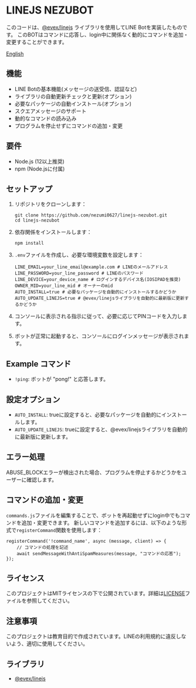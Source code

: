 # LINEJS NEZUBOT

このコードは、[@evex/linejs](https://github.com/evex-dev/linejs) ライブラリを使用してLINE Botを実装したものです。
このBOTはコマンドに応答し、login中に関係なく動的にコマンドを追加・変更することができます。

[English](README-EN.md)

## 機能

- LINE Botの基本機能(メッセージの送受信、認証など)
- ライブラリの自動更新チェックと更新(オプション)
- 必要なパッケージの自動インストール(オプション)
- スクエアメッセージのサポート
- 動的なコマンドの読み込み
- プログラムを停止せずにコマンドの追加・変更


## 要件

- Node.js (12以上推奨)
- npm (Node.jsに付属)

## セットアップ

1. リポジトリをクローンします：
   ```
   git clone https://github.com/nezumi0627/linejs-nezubot.git
   cd linejs-nezubot
   ```

2. 依存関係をインストールします：
   ```
   npm install
   ```

3. `.env`ファイルを作成し、必要な環境変数を設定します：
   ```
   LINE_EMAIL=your_line_email@example.com # LINEのメールアドレス
   LINE_PASSWORD=your_line_password # LINEのパスワード
   LINE_DEVICE=your_device_name # ログインするデバイス名(IOSIPADを推奨)
   OWNER_MID=your_line_mid # オーナーのmid
   AUTO_INSTALL=true # 必要なパッケージを自動的にインストールするかどうか
   AUTO_UPDATE_LINEJS=true # @evex/linejsライブラリを自動的に最新版に更新するかどうか
   ```

4. コンソールに表示される指示に従って、必要に応じてPINコードを入力します。

5. ボットが正常に起動すると、コンソールにログインメッセージが表示されます。

## Example コマンド

- `!ping`: ボットが "pong!" と応答します。

## 設定オプション

- `AUTO_INSTALL`: trueに設定すると、必要なパッケージを自動的にインストールします。
- `AUTO_UPDATE_LINEJS`: trueに設定すると、@evex/linejsライブラリを自動的に最新版に更新します。

## エラー処理

ABUSE_BLOCKエラーが検出された場合、プログラムを停止するかどうかをユーザーに確認します。

## コマンドの追加・変更

`commands.js`ファイルを編集することで、ボットを再起動せずにlogin中でもコマンドを追加・変更できます。
新しいコマンドを追加するには、以下のような形式で`registerCommand`関数を使用します：

```
registerCommand('!command_name', async (message, client) => {
    // コマンドの処理を記述
    await sendMessageWithAntiSpamMeasures(message, "コマンドの応答");
});
```
## ライセンス

このプロジェクトはMITライセンスの下で公開されています。詳細は[LICENSE](LICENSE)ファイルを参照してください。

## 注意事項

このプロジェクトは教育目的で作成されています。LINEの利用規約に違反しないよう、適切に使用してください。

## ライブラリ

- [@evex/linejs](https://github.com/evex-dev/linejs)
